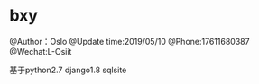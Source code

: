 # bxy

@Author：Oslo
@Update time:2019/05/10
@Phone:17611680387
@Wechat:L-Osiit

基于python2.7 django1.8 sqlsite


